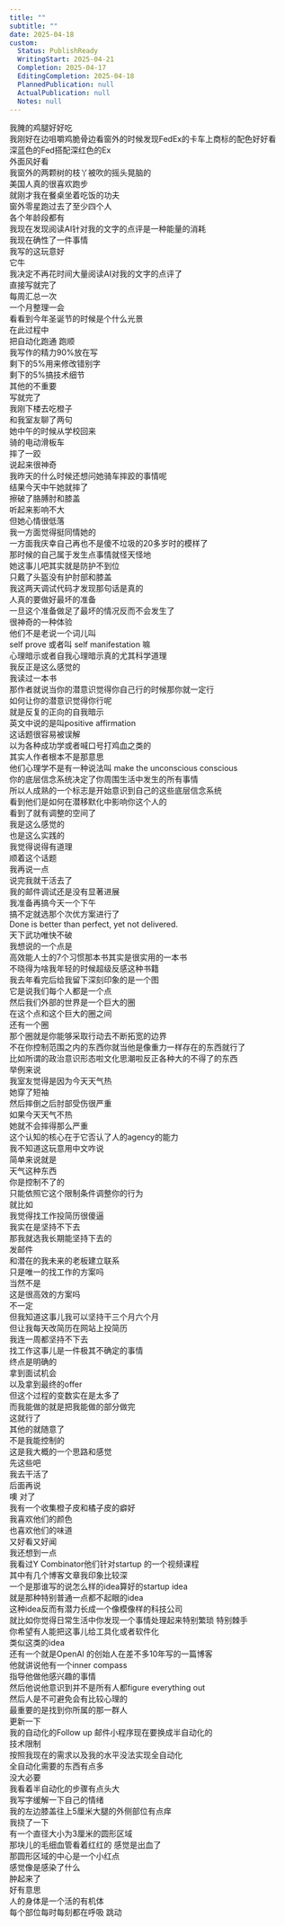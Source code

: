 ```yaml
---
title: ""
subtitle: ""
date: 2025-04-18
custom:
  Status: PublishReady
  WritingStart: 2025-04-21
  Completion: 2025-04-17
  EditingCompletion: 2025-04-18
  PlannedPublication: null
  ActualPublication: null
  Notes: null
---    
```

我腌的鸡腿好好吃    
我刚好在边咀嚼鸡脆骨边看窗外的时候发现FedEx的卡车上商标的配色好好看  
深蓝色的Fed搭配深红色的Ex    
外面风好看  
我窗外的两颗树的枝丫被吹的摇头晃脑的    
美国人真的很喜欢跑步  
就刚才我在餐桌坐着吃饭的功夫  
窗外零星跑过去了至少四个人  
各个年龄段都有    
我现在发现阅读AI针对我的文字的点评是一种能量的消耗  
我现在确性了一件事情  
我写的这玩意好  
它牛  
我决定不再花时间大量阅读AI对我的文字的点评了  
直接写就完了    
每周汇总一次  
一个月整理一会  
看看到今年圣诞节的时候是个什么光景  
在此过程中  
把自动化跑通 跑顺  
我写作的精力90%放在写  
剩下的5%用来修改错别字  
剩下的5%搞技术细节  
其他的不重要  
写就完了    
我刚下楼去吃橙子  
和我室友聊了两句  
她中午的时候从学校回来  
骑的电动滑板车  
摔了一跤  
说起来很神奇  
我昨天的什么时候还想问她骑车摔跤的事情呢  
结果今天中午她就摔了    
擦破了胳膊肘和膝盖  
听起来影响不大  
但她心情很低落  
我一方面觉得挺同情她的  
一方面我庆幸自己再也不是傻不垃圾的20多岁时的模样了  
那时候的自己属于发生点事情就怪天怪地  
她这事儿吧其实就是防护不到位  
只戴了头盔没有护肘部和膝盖    
我这两天调试代码才发现那句话是真的  
人真的要做好最坏的准备  
一旦这个准备做足了最坏的情况反而不会发生了  
很神奇的一种体验    
他们不是老说一个词儿叫  
self prove 或者叫 self manifestation 嘛  
心理暗示或者自我心理暗示真的尤其科学道理  
我反正是这么感觉的     
我读过一本书  
那作者就说当你的潜意识觉得你自己行的时候那你就一定行  
如何让你的潜意识觉得你行呢  
就是反复的正向的自我暗示  
英文中说的是叫positive affirmation  
这话题很容易被误解  
以为各种成功学或者喊口号打鸡血之类的  
其实人作者根本不是那意思    
他们心理学不是有一种说法叫 make the unconscious conscious  
你的底层信念系统决定了你周围生活中发生的所有事情  
所以人成熟的一个标志是开始意识到自己的这些底层信念系统  
看到他们是如何在潜移默化中影响你这个人的  
看到了就有调整的空间了  
我是这么感觉的  
也是这么实践的  
我觉得说得有道理    
顺着这个话题  
我再说一点  
说完我就干活去了  
我的邮件调试还是没有显著进展  
我准备再搞今天一个下午  
搞不定就选那个次优方案进行了  
Done is better than perfect, yet not delivered.  
天下武功唯快不破    
我想说的一个点是  
高效能人士的7个习惯那本书其实是很实用的一本书  
不晓得为啥我年轻的时候超级反感这种书籍  
我去年看完后给我留下深刻印象的是一个图  
它是说我们每个人都是一个点  
然后我们外部的世界是一个巨大的圈  
在这个点和这个巨大的圈之间  
还有一个圈  
那个圈就是你能够采取行动去不断拓宽的边界  
不在你控制范围之内的东西你就当他是像重力一样存在的东西就行了  
比如所谓的政治意识形态啦文化思潮啦反正各种大的不得了的东西  
举例来说  
我室友觉得是因为今天天气热  
她穿了短袖  
然后摔倒之后肘部受伤很严重  
如果今天天气不热  
她就不会摔得那么严重  
这个认知的核心在于它否认了人的agency的能力  
我不知道这玩意用中文咋说  
简单来说就是  
天气这种东西  
你是控制不了的  
只能依照它这个限制条件调整你的行为    
就比如  
我觉得找工作投简历很傻逼  
我实在是坚持不下去  
那我就选我长期能坚持下去的  
发邮件  
和潜在的我未来的老板建立联系  
只是唯一的找工作的方案吗  
当然不是  
这是很高效的方案吗  
不一定  
但我知道这事儿我可以坚持干三个月六个月  
但让我每天改简历在网站上投简历  
我连一周都坚持不下去  
找工作这事儿是一件极其不确定的事情  
终点是明确的  
拿到面试机会  
以及拿到最终的offer  
但这个过程的变数实在是太多了  
而我能做的就是把我能做的部分做完  
这就行了  
其他的就随意了  
不是我能控制的    
这是我大概的一个思路和感觉  
先这些吧  
我去干活了  
后面再说    
噢 对了  
我有一个收集橙子皮和橘子皮的癖好  
我喜欢他们的颜色  
也喜欢他们的味道  
又好看又好闻    
我还想到一点  
我看过Y Combinator他们针对startup 的一个视频课程  
其中有几个博客文章我印象比较深  
一个是那谁写的说怎么样的idea算好的startup idea  
就是那种特别普通一点都不起眼的idea  
这种idea反而有潜力长成一个像模像样的科技公司  
就比如你觉得日常生活中你发现一个事情处理起来特别繁琐 特别棘手  
你希望有人能把这事儿给工具化或者软件化  
类似这类的idea  
还有一个就是OpenAI 的创始人在差不多10年写的一篇博客  
他就讲说他有一个inner compass  
指导他做他感兴趣的事情  
然后他说他意识到并不是所有人都figure everything out  
然后人是不可避免会有比较心理的  
最重要的是找到你所属的那一群人    
更新一下  
我的自动化的Follow up 邮件小程序现在要换成半自动化的  
技术限制  
按照我现在的需求以及我的水平没法实现全自动化  
全自动化需要的东西有点多  
没大必要  
我看着半自动化的步骤有点头大  
我写字缓解一下自己的情绪    
我的左边膝盖往上5厘米大腿的外侧部位有点痒  
我挠了一下  
有一个直径大小为3厘米的圆形区域  
那块儿的毛细血管看着红红的 感觉是出血了  
那圆形区域的中心是一个小红点  
感觉像是感染了什么  
肿起来了  
好有意思  
人的身体是一个活的有机体  
每个部位每时每刻都在呼吸 跳动     

